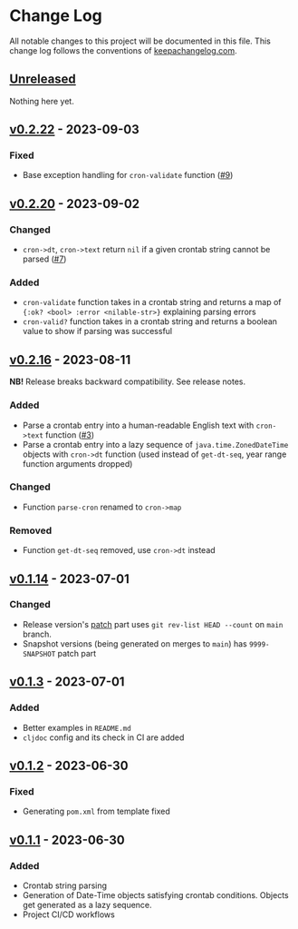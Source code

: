# Change Log
All notable changes to this project will be documented in this file. This change log follows the conventions of [keepachangelog.com](http://keepachangelog.com/).

## [Unreleased]

Nothing here yet.

## [v0.2.22] - 2023-09-03

### Fixed

- Base exception handling for `cron-validate` function
  ([#9](https://github.com/pilosus/kairos/issues/9))

## [v0.2.20] - 2023-09-02

### Changed
- `cron->dt`, `cron->text` return `nil` if a given crontab string
  cannot be parsed ([#7](https://github.com/pilosus/kairos/issues/7))

### Added
- `cron-validate` function takes in a crontab string and returns a map
  of `{:ok? <bool> :error <nilable-str>}` explaining parsing errors
- `cron-valid?` function takes in a crontab string and returns a
  boolean value to show if parsing was successful

## [v0.2.16] - 2023-08-11

**NB!** Release breaks backward compatibility. See release notes.

### Added
- Parse a crontab entry into a human-readable English text with
  `cron->text` function
  ([#3](https://github.com/pilosus/kairos/issues/3))
- Parse a crontab entry into a lazy sequence of
  `java.time.ZonedDateTime` objects with `cron->dt` function (used
  instead of `get-dt-seq`, year range function arguments dropped)

### Changed
- Function `parse-cron` renamed to `cron->map`

### Removed
- Function `get-dt-seq` removed, use `cron->dt` instead

## [v0.1.14] - 2023-07-01
### Changed
- Release version's [patch](https://semver.org/) part uses `git
  rev-list HEAD --count` on `main` branch.
- Snapshot versions (being generated on merges to `main`) has
  `9999-SNAPSHOT` patch part

## [v0.1.3] - 2023-07-01
### Added
- Better examples in `README.md`
- `cljdoc` config and its check in CI are added

## [v0.1.2] - 2023-06-30
### Fixed
- Generating `pom.xml` from template fixed

## [v0.1.1] - 2023-06-30
### Added
- Crontab string parsing
- Generation of Date-Time objects satisfying crontab
  conditions. Objects get generated as a lazy sequence.
- Project CI/CD workflows

[Unreleased]: https://github.com/pilosus/kairos/compare/v0.2.22...HEAD
[v0.2.22]: https://github.com/pilosus/kairos/compare/v0.2.20...v0.2.22
[v0.2.20]: https://github.com/pilosus/kairos/compare/v0.2.16...v0.2.20
[v0.2.16]: https://github.com/pilosus/kairos/compare/v0.1.14...v0.2.16
[v0.1.14]: https://github.com/pilosus/kairos/compare/v0.1.3...v0.1.14
[v0.1.3]: https://github.com/pilosus/kairos/compare/v0.1.2...v0.1.3
[v0.1.2]: https://github.com/pilosus/kairos/compare/v0.1.1...v0.1.2
[v0.1.1]: https://github.com/pilosus/kairos/compare/v0.0.0...v0.1.1
